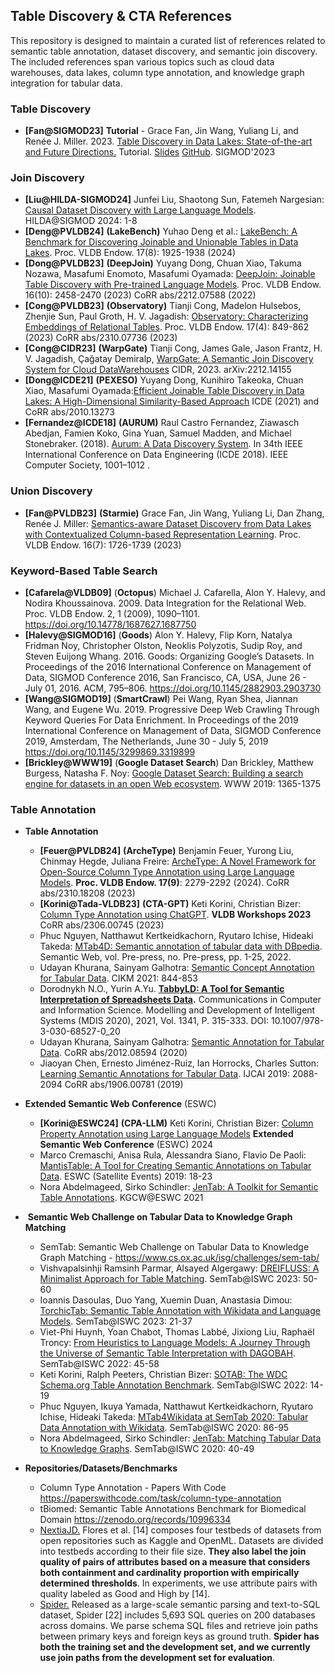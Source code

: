 ## Table Discovery & CTA References

This repository is designed to maintain a curated list of references related to semantic table annotation, dataset discovery, and semantic join discovery. The included references span various topics such as cloud data warehouses, data lakes, column type annotation, and knowledge graph integration for tabular data.

### Table Discovery
- **[Fan@SIGMOD23]** **Tutorial** - Grace Fan, Jin Wang, Yuliang Li, and Renée J. Miller. 2023. [Table Discovery in Data Lakes: State-of-the-art and Future Directions.](https://dl.acm.org/doi/pdf/10.1145/3555041.3589409) Tutorial.  [Slides](https://github.com/northeastern-datalab/table-discovery-tutorial/blob/main/table-discovery-slides.pdf) [GitHub](https://northeastern-datalab.github.io/table-discovery-tutorial/). SIGMOD'2023

### Join Discovery
- **[Liu@HILDA-SIGMOD24]** Junfei Liu, Shaotong Sun, Fatemeh Nargesian: [Causal Dataset Discovery with Large Language Models](https://dl.acm.org/doi/pdf/10.1145/3665939.3665968). HILDA@SIGMOD 2024: 1-8
- **[Deng@PVLDB24]** **(LakeBench)** Yuhao Deng et al.: [LakeBench: A Benchmark for Discovering Joinable and Unionable Tables in Data Lakes](https://www.vldb.org/pvldb/vol17/p1925-chai.pdf). Proc. VLDB Endow. 17(8): 1925-1938 (2024)
- **[Dong@PVLDB23]** **(DeepJoin)** Yuyang Dong, Chuan Xiao, Takuma Nozawa, Masafumi Enomoto, Masafumi Oyamada:
[DeepJoin: Joinable Table Discovery with Pre-trained Language Models](https://www.vldb.org/pvldb/vol16/p2458-dong.pdf). Proc. VLDB Endow. 16(10): 2458-2470 (2023) CoRR abs/2212.07588 (2022)
- **[Cong@PVLDB23]** **(Observatory)**  Tianji Cong, Madelon Hulsebos, Zhenjie Sun, Paul Groth, H. V. Jagadish: [Observatory: Characterizing Embeddings of Relational Tables](https://arxiv.org/abs/2310.07736). Proc. VLDB Endow. 17(4): 849-862 (2023) CoRR abs/2310.07736 (2023)
- **[Cong@CIDR23]** **(WarpGate)** Tianji Cong, James Gale, Jason Frantz, H. V. Jagadish, Çağatay Demiralp, [WarpGate: A Semantic Join Discovery System for Cloud DataWarehouses](https://arxiv.org/pdf/2212.14155) CIDR, 2023. arXiv:2212.14155 
- **[Dong@ICDE21]** **(PEXESO)** Yuyang Dong, Kunihiro Takeoka, Chuan Xiao, Masafumi Oyamada:[Efficient Joinable Table Discovery in Data Lakes: A High-Dimensional Similarity-Based Approach](https://arxiv.org/pdf/2010.13273)  ICDE (2021) and CoRR abs/2010.13273
- **[Fernandez@ICDE18]** **(AURUM)** Raul Castro Fernandez, Ziawasch Abedjan, Famien Koko, Gina Yuan, Samuel Madden, and Michael Stonebraker. (2018). [Aurum: A Data Discovery System](https://ieeexplore.ieee.org/iel7/8476188/8509221/08509315.pdf). In 34th IEEE International Conference on Data Engineering (ICDE 2018). IEEE Computer Society, 1001–1012 .

### Union Discovery
- **[Fan@PVLDB23]** **(Starmie)** Grace Fan, Jin Wang, Yuliang Li, Dan Zhang, Renée J. Miller: [Semantics-aware Dataset Discovery from Data Lakes with Contextualized Column-based Representation Learning](https://arxiv.org/pdf/2210.01922). Proc. VLDB Endow. 16(7): 1726-1739 (2023)

### Keyword-Based Table Search
- **[Cafarela@VLDB09]** (**Octopus**) Michael J. Cafarella, Alon Y. Halevy, and Nodira Khoussainova. 2009. Data Integration for the Relational Web. Proc. VLDB Endow. 2, 1 (2009), 1090–1101. https://doi.org/10.14778/1687627.1687750
- **[Halevy@SIGMOD16]** (**Goods**) Alon Y. Halevy, Flip Korn, Natalya Fridman Noy, Christopher Olston, Neoklis Polyzotis, Sudip Roy, and Steven Euijong Whang. 2016. Goods: Organizing Google’s Datasets. In Proceedings of the 2016 International Conference on Management of Data, SIGMOD Conference 2016, San Francisco, CA, USA, June 26 - July 01, 2016. ACM, 795–806. https://doi.org/10.1145/2882903.2903730
- **[Wang@SIGMOD19]** (**SmartCrawl**) Pei Wang, Ryan Shea, Jiannan Wang, and Eugene Wu. 2019. Progressive Deep Web Crawling Through Keyword Queries For Data Enrichment. In Proceedings of the 2019 International Conference on Management of Data, SIGMOD Conference 2019, Amsterdam, The Netherlands, June 30 - July 5, 2019 https://doi.org/10.1145/3299869.3319899
- **[Brickley@WWW19]** (**Google Dataset Search**) Dan Brickley, Matthew Burgess, Natasha F. Noy: [Google Dataset Search: Building a search engine for datasets in an open Web ecosystem](https://dl.acm.org/doi/pdf/10.1145/3308558.3313685). WWW 2019: 1365-1375

 
### Table Annotation
- **Table Annotation**
	- **[Feuer@PVLDB24]** **(ArcheType)**  Benjamin Feuer, Yurong Liu, Chinmay Hegde, Juliana Freire: [ArcheType: A Novel Framework for Open-Source Column Type Annotation using Large Language Models](https://arxiv.org/pdf/2310.18208). **Proc. VLDB Endow. 17(9)**: 2279-2292 (2024). CoRR abs/2310.18208 (2023)
	- **[Korini@Tada-VLDB23]** **(CTA-GPT)**  Keti Korini, Christian Bizer: [Column Type Annotation using ChatGPT](https://arxiv.org/pdf/2306.00745). **VLDB Workshops 2023** CoRR abs/2306.00745 (2023)
	- Phuc Nguyen, Natthawut Kertkeidkachorn, Ryutaro Ichise, Hideaki Takeda: [MTab4D: Semantic annotation of tabular data with DBpedia](https://content.iospress.com/download/semantic-web/sw223098?id=semantic-web%2Fsw223098). Semantic Web, vol. Pre-press, no. Pre-press, pp. 1-25, 2022.
	- Udayan Khurana, Sainyam Galhotra: [Semantic Concept Annotation for Tabular Data](https://dl.acm.org/doi/abs/10.1145/3459637.3482295). CIKM 2021: 844-853
	- Dorodnykh N.O., Yurin A.Yu. **[TabbyLD: A Tool for Semantic Interpretation of Spreadsheets Data](https://link.springer.com/chapter/10.1007/978-3-030-68527-0_20).** Communications in Computer and Information Science. Modelling and Development of Intelligent Systems (MDIS 2020), 2021, Vol. 1341, P. 315-333. DOI: 10.1007/978-3-030-68527-0_20
	- Udayan Khurana, Sainyam Galhotra: [Semantic Annotation for Tabular Data](https://arxiv.org/pdf/2012.08594). CoRR abs/2012.08594 (2020)
	- Jiaoyan Chen, Ernesto Jiménez-Ruiz, Ian Horrocks, Charles Sutton: [Learning Semantic Annotations for Tabular Data](https://arxiv.org/pdf/1906.00781). IJCAI 2019: 2088-2094 CoRR abs/1906.00781 (2019)

- **Extended Semantic Web Conference** (ESWC)
	-  **[Korini@ESWC24]** **(CPA-LLM)** Keti Korini, Christian Bizer: [Column Property Annotation using Large Language Models](https://2024.eswc-conferences.org/wp-content/uploads/2024/05/77770060.pdf) **Extended Semantic Web Conference** (ESWC) 2024
	- Marco Cremaschi, Anisa Rula, Alessandra Siano, Flavio De Paoli: [MantisTable: A Tool for Creating Semantic Annotations on Tabular Data](https://boa.unimib.it/bitstream/10281/246778/2/MantisTable_tool.pdf). ESWC (Satellite Events) 2019: 18-23
	- Nora Abdelmageed, Sirko Schindler: [JenTab: A Toolkit for Semantic Table Annotations](https://openreview.net/pdf?id=aZUGsoLdpa). KGCW@ESWC 2021
	
-  **Semantic Web Challenge on Tabular Data to Knowledge Graph Matching**
	- SemTab: Semantic Web Challenge on Tabular Data to Knowledge Graph Matching - https://www.cs.ox.ac.uk/isg/challenges/sem-tab/
	-  Vishvapalsinhji Ramsinh Parmar, Alsayed Algergawy: [DREIFLUSS: A Minimalist Approach for Table Matching](https://www.csd.uoc.gr/~vefthym/SemTab2023/paper4.pdf). SemTab@ISWC 2023: 50-60
	- Ioannis Dasoulas, Duo Yang, Xuemin Duan, Anastasia Dimou: [TorchicTab: Semantic Table Annotation with Wikidata and Language Models](https://lirias.kuleuven.be/retrieve/733695). SemTab@ISWC 2023: 21-37
	- Viet-Phi Huynh, Yoan Chabot, Thomas Labbé, Jixiong Liu, Raphaël Troncy: [From Heuristics to Language Models: A Journey Through the Universe of Semantic Table Interpretation with DAGOBAH](https://hal.science/hal-04170873/document). SemTab@ISWC 2022: 45-58
	- Keti Korini, Ralph Peeters, Christian Bizer: [SOTAB: The WDC Schema.org Table Annotation Benchmark](https://madoc.bib.uni-mannheim.de/63868/1/paper1.pdf). SemTab@ISWC 2022: 14-19
	- Phuc Nguyen, Ikuya Yamada, Natthawut Kertkeidkachorn, Ryutaro Ichise, Hideaki Takeda: [MTab4Wikidata at SemTab 2020: Tabular Data Annotation with Wikidata](https://ceur-ws.org/Vol-2775/paper9.pdf?ref=https://githubhelp.com). SemTab@ISWC 2020: 86-95
	- Nora Abdelmageed, Sirko Schindler: [JenTab: Matching Tabular Data to Knowledge Graphs](https://ceur-ws.org/Vol-2775/paper4.pdf). SemTab@ISWC 2020: 40-49
	
- **Repositories/Datasets/Benchmarks**
	- Column Type Annotation - Papers With Code https://paperswithcode.com/task/column-type-annotation
	- tBiomed: Semantic Table Annotations Benchmark for Biomedical Domain https://zenodo.org/records/10996334
	- [NextiaJD.](https://github.com/dtim-upc/NextiaJD) Flores et al. [14] composes four testbeds of datasets from open repositories such as Kaggle and OpenML. Datasets are divided into testbeds according to their file size. **They also label the join quality of pairs of attributes based on a measure that considers both containment and cardinality proportion with empirically determined thresholds**. In experiments, we use attribute pairs with quality labeled as Good and High by [14].
	- [Spider.](https://zenodo.org/records/5205322#.YTts_o5Kgab) Released as a large-scale semantic parsing and text-to-SQL dataset, Spider [22] includes 5,693 SQL queries on 200 databases across domains. We parse schema SQL files and retrieve join paths between primary keys and foreign keys as ground truth. **Spider has both the training set and the development set, and we currently use join paths from the development set for evaluation**.
